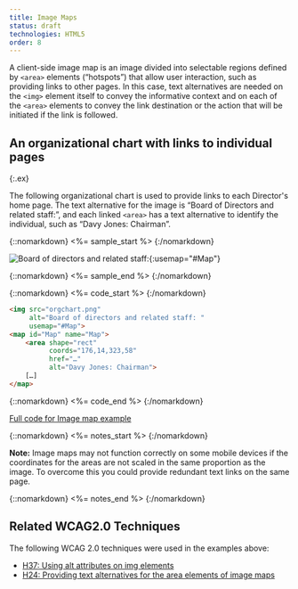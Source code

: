 ```yaml
---
title: Image Maps
status: draft
technologies: HTML5
order: 8
---
```


A client-side image map is an image divided into selectable regions defined by `<area>` elements (“hotspots”) that allow user interaction, such as providing links to other pages. In this case, text alternatives are needed on the `<img>` element itself to convey the informative context and on each of the `<area>` elements to convey the link destination or the action that will be initiated if the link is followed.

## An organizational chart with links to individual pages
{:.ex}

The following organizational chart is used to provide links to each Director's home page. The text alternative for the image is “Board of Directors and related staff:”, and each linked `<area>` has a text alternative to identify the individual, such as “Davy Jones: Chairman”.

{::nomarkdown}
<%= sample_start %>
{:/nomarkdown}

![Board of directors and related staff: ](orgchart.png){:usemap="#Map"}

<map name="Map" id="Map">
	<area shape="rect" coords="176,14,323,58" href="../res/beyond" alt="Davy Jones: Chairman">
	<area shape="rect" coords="81,75,226,114" href="../res/beyond" alt="Carole Brewster: Company Secretary">
	<area shape="rect" coords="6,138,155,182" href="../res/beyond" alt="Harry H Brown: Marketing Director">
	<area shape="rect" coords="175,138,323,182" href="../res/beyond" alt="Paula Holbein: Sales Director">
	<area shape="rect" coords="345,136,496,186" href="../res/beyond" alt="Hugh Howard: Finance Director">
</map>

{::nomarkdown}
<%= sample_end %>
{:/nomarkdown}

{::nomarkdown}
<%= code_start %>
{:/nomarkdown}

~~~ html
<img src="orgchart.png"
     alt="Board of directors and related staff: "
     usemap="#Map">
<map id="Map" name="Map">
	<area shape="rect"
	      coords="176,14,323,58"
	      href="…"
	      alt="Davy Jones: Chairman">
	[…]
</map>
~~~

{::nomarkdown}
<%= code_end %>
{:/nomarkdown}

[Full code for Image map example](examples/imagemap.html)

{::nomarkdown}
<%= notes_start %>
{:/nomarkdown}

**Note:** Image maps may not function correctly on some mobile devices
if the coordinates for the areas are not scaled in the same proportion
as the image. To overcome this you could provide redundant text links on
the same page.

{::nomarkdown}
<%= notes_end %>
{:/nomarkdown}

## Related WCAG2.0 Techniques


The following WCAG 2.0 techniques were used in the examples above:

-   [H37: Using alt attributes on img elements](http://www.w3.org/TR/2012/NOTE-WCAG20-TECHS-20120103/H37.html)
-   [H24: Providing text alternatives for the area elements of image maps](http://www.w3.org/TR/2012/NOTE-WCAG20-TECHS-20120103/H24)
